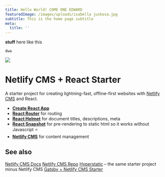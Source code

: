 ```yaml
---
title: Hello World! COME ONE EDWARD
featuredImage: /images/uploads/isabella juskova.jpg
subtitle: This is the home page subtitle
meta:
  title: ''
---
```

<p><strong>stuff</strong> here like this</p>

`dwa`

![](/images/uploads/img_2486.jpg)

# Netlify CMS + React Starter

A starter project for creating lightning-fast, offline-first websites with [Netlify CMS](https://netlifycms.org) and React.

* **[Create React App](https://github.com/facebookincubator/create-react-app)**
* **[React Router](https://github.com/ReactTraining/react-router)** for routing
* **[React Helmet](https://github.com/nfl/react-helmet)** for document titles, descriptions, meta
* **[React Snapshot](https://github.com/geelen/react-snapshot)** for pre-rendering to static html so it works without Javascript ⭐️
* **[Netlify CMS](https://github.com/netlify/netlify-cms)** for content management

## See also

[Netlify CMS Docs](https://www.netlifycms.org/docs/)
[Netlify CMS Repo](https://github.com/netlify/netlify-cms)
[Hyperstatic](https://github.com/Jinksi/hyperstatic) – the same starter project minus Netlify CMS
[Gatsby + Netlify CMS Starter](https://github.com/AustinGreen/gatsby-starter-netlify-cms)
